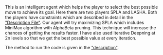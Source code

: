 This is an intelligent agent which helps the player to select the best possible move to achieve its goal. Here there are two players SPLA and LASHA. Both the players have constraints which are described in detail in the ["Description File"](https://github.com/krish1411995/Artificial_Intelligence/blob/master/IntelligentAgentSelection/Description.pdf). Our agent will try maximizing SPLA which includes MiniMax algorithm with AlphaBeta pruning. This technique will increase the chances of getting the results faster. I have also used Iterative Deepning at 2n levels so that we get the best possible value at every iteration.

The method to run the code is given in the ["description"](https://github.com/krish1411995/Artificial_Intelligence/blob/master/IntelligentAgentSelection/Description.pdf).

